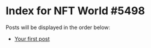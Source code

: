 # Index for NFT World #5498
Posts will be displayed in the order below:

- [Your first post](./001-first.md)

